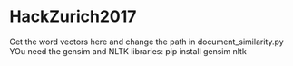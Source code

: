 # HackZurich2017

Get the word vectors here and change the path in document_similarity.py 
YOu need the gensim and NLTK libraries: pip install gensim nltk 
